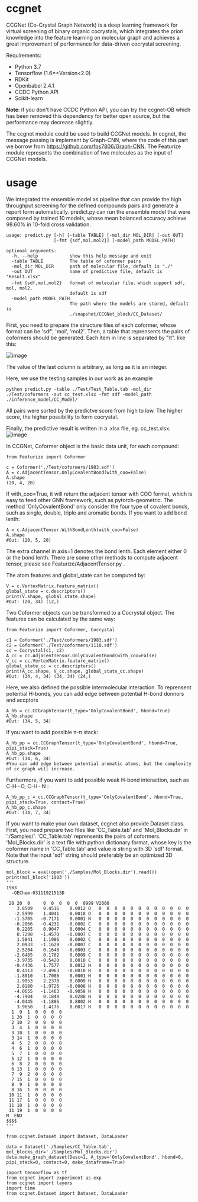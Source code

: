 # ccgnet
CCGNet (Co-Crystal Graph Network) is a deep learning framework for virtual screening of binary organic cocrystals, which integrates the priori knowledge into the feature learning on molecular graph and achieves a great improvement of performance for data-driven cocrystal screening.

Requirements:
* Python 3.7
* Tensorflow (1.6=<Version<2.0)
* RDKit
* Openbabel 2.4.1
* CCDC Python API 
* Scikit-learn

**Note**: if you don't have CCDC Python API, you can try the ccgnet-OB which has been removed this dependency for better open source, but the performance may decrease slightly.

The ccgnet module could be used to build CCGNet models. In ccgnet, the message passing is implement by Graph-CNN, where the code of this part we borrow from https://github.com/fps7806/Graph-CNN. The Featurize module represents the combination of two molecules as the input of CCGNet models.
# usage
We integrated the ensemble model as pipeline that can provide the high throughput screening for the defined compounds pairs and generate a report form automatically. 
predict.py can run the ensemble model that were composed by trained 10 models, whose mean balanced accuracy achieve 98.60% in 10-fold cross validation.
~~~
usage: predict.py [-h] [-table TABLE] [-mol_dir MOL_DIR] [-out OUT]
                  [-fmt {sdf,mol,mol2}] [-model_path MODEL_PATH]

optional arguments:
  -h, --help            show this help message and exit
  -table TABLE          The table of coformer pairs
  -mol_dir MOL_DIR      path of molecular file, default is "./"
  -out OUT              name of predictive file, default is "Result.xlsx"
  -fmt {sdf,mol,mol2}   format of molecular file，which support sdf, mol, mol2.
                        default is sdf
  -model_path MODEL_PATH
                        The path where the models are stored, default is
                        ./snapshot/CCGNet_block/CC_Dataset/
~~~
First, you need to prepare the structure files of each coformer, whose format can be 'sdf', 'mol', 'mol2'.
Then, a table that reprensents the pairs of coformers should be generated. Each item in line is separated by "\t". like this:

![image](https://github.com/Saoge123/ccgnet/blob/main/img/table-example.png)

The value of the last column is arbitrary, as long as it is an integer. 

Here, we use the testing samples in our work as an example
~~~
python predict.py -table ./Test/Test_Table.tab -mol_dir ./Test/coformers -out cc_test.xlsx -fmt sdf -model_path ./inference_model/CC_Model/
~~~
All pairs were sorted by the predictve score from high to low. The higher score, the higher possibility to form cocrystal.

Finally, the predictive result is written in a .xlsx file, eg. cc_test.xlsx. 
![image](https://github.com/Saoge123/ccgnet/blob/main/img/xlsx.png)

In CCGNet, Coformer object is the basic data unit, for each compound:
~~~
from Featurize import Coformer

c = Coformer('./Test/coformers/1983.sdf')
A = c.AdjacentTensor.OnlyCovalentBond(with_coo=False)
A.shape
(20, 4, 20)
~~~
If with_coo=True, it will return the adjacent tensor with COO format, which is easy to feed other GNN framework, such as pytorch-geometric.
The method 'OnlyCovalentBond' only consider the four type of covalent bonds, such as single, double, triple and aromatic bonds.
If you want to add bond lenth:
~~~
A = c.AdjacentTensor.WithBondLenth(with_coo=False)
A.shape
#Out: (20, 5, 20)
~~~
The extra channel in axis=1 denotes the bond lenth. Each element either 0 or the bond lenth.
There are some other methods to compute adjacent tensor, please see Featurize/AdjacentTensor.py .

The atom features and global_state can be computed by:
~~~
V = c.VertexMatrix.feature_matrix()
global_state = c.descriptors()
print(V.shape, global_state.shape)
#Out: (20, 34) (12,)
~~~
Two Coformer objects can be transformed to a Cocrystal object. The features can be calculated by the same way:
~~~
from Featurize import Coformer, Cocrystal

c1 = Coformer('./Test/coformers/1983.sdf')
c2 = Coformer('./Test/coformers/1110.sdf')
cc = Cocrystal(c1, c2)
A_cc = cc.AdjacentTensor.OnlyCovalentBond(with_coo=False)
V_cc = cc.VertexMatrix.feature_matrix()
global_state_cc = cc.descriptors()
print(A_cc.shape, V_cc.shape, global_state_cc.shape)
#Out: (34, 4, 34) (34, 34) (24,)
~~~
Here, we also defined the possible intermolecular interaction. To reprensent potential H-bonds, you can add edge between potential H-bond donnors and accptors
~~~
A_hb = cc.CCGraphTensor(t_type='OnlyCovalentBond', hbond=True)
A_hb.shape
#Out: (34, 5, 34) 
~~~
If you want to add possible π-π stack:
~~~
A_hb_pp = cc.CCGraphTensor(t_type='OnlyCovalentBond', hbond=True, pipi_stack=True)
A_hb_pp.shape
#Out: (34, 6, 34)
#You can add edge between potential aromatic atoms, but the complexity of cc graph will increase.
~~~
Furthermore, if you want to add possible weak H-bond interaction, such as C-H···O, C-H···N :
~~~
A_hb_pp_c = cc.CCGraphTensor(t_type='OnlyCovalentBond', hbond=True, pipi_stack=True, contact=True)
A_hb_pp_c.shape
#Out: (34, 7, 34)
~~~
If you want to make your own dataset, ccgnet also provide Dataset class.
First, you need prepare two files like 'CC_Table.tab' and 'Mol_Blocks.dir' in './Samples/'.
'CC_Table.tab' reprensents the pairs of coformers. 
'Mol_Blocks.dir' is a text file with python dictionary format, whose key is the coformer name in 'CC_Table.tab' and value is string with 3D 'sdf' format.
Note that the input 'sdf' string should preferably be an optimized 3D structure.
~~~
mol_block = eval(open('./Samples/Mol_Blocks.dir').read())
print(mol_block['1983'])
'''
1983
  -OEChem-03111921513D

 20 20  0     0  0  0  0  0  0999 V2000
    3.8509    0.4516    0.0012 O   0  0  0  0  0  0  0  0  0  0  0  0
   -2.5999    1.4041   -0.0018 O   0  0  0  0  0  0  0  0  0  0  0  0
   -1.5705   -0.7171    0.0001 N   0  0  0  0  0  0  0  0  0  0  0  0
   -0.2066   -0.4231   -0.0002 C   0  0  0  0  0  0  0  0  0  0  0  0
    0.2205    0.9047    0.0004 C   0  0  0  0  0  0  0  0  0  0  0  0
    0.7298   -1.4570   -0.0007 C   0  0  0  0  0  0  0  0  0  0  0  0
    1.5841    1.1986    0.0002 C   0  0  0  0  0  0  0  0  0  0  0  0
    2.0933   -1.1629   -0.0007 C   0  0  0  0  0  0  0  0  0  0  0  0
    2.5204    0.1648   -0.0003 C   0  0  0  0  0  0  0  0  0  0  0  0
   -2.6485    0.1782    0.0009 C   0  0  0  0  0  0  0  0  0  0  0  0
   -3.9735   -0.5420    0.0010 C   0  0  0  0  0  0  0  0  0  0  0  0
   -0.4436    1.7577    0.0012 H   0  0  0  0  0  0  0  0  0  0  0  0
    0.4113   -2.4963   -0.0010 H   0  0  0  0  0  0  0  0  0  0  0  0
   -1.8010   -1.7086    0.0001 H   0  0  0  0  0  0  0  0  0  0  0  0
    1.9053    2.2370    0.0009 H   0  0  0  0  0  0  0  0  0  0  0  0
    2.8180   -1.9726   -0.0008 H   0  0  0  0  0  0  0  0  0  0  0  0
   -4.0655   -1.1463   -0.9058 H   0  0  0  0  0  0  0  0  0  0  0  0
   -4.7904    0.1844    0.0288 H   0  0  0  0  0  0  0  0  0  0  0  0
   -4.0445   -1.1886    0.8802 H   0  0  0  0  0  0  0  0  0  0  0  0
    3.9650    1.4176    0.0017 H   0  0  0  0  0  0  0  0  0  0  0  0
  1  9  1  0  0  0  0
  1 20  1  0  0  0  0
  2 10  2  0  0  0  0
  3  4  1  0  0  0  0
  3 10  1  0  0  0  0
  3 14  1  0  0  0  0
  4  5  2  0  0  0  0
  4  6  1  0  0  0  0
  5  7  1  0  0  0  0
  5 12  1  0  0  0  0
  6  8  2  0  0  0  0
  6 13  1  0  0  0  0
  7  9  2  0  0  0  0
  7 15  1  0  0  0  0
  8  9  1  0  0  0  0
  8 16  1  0  0  0  0
 10 11  1  0  0  0  0
 11 17  1  0  0  0  0
 11 18  1  0  0  0  0
 11 19  1  0  0  0  0
M  END
$$$$
'''
~~~

~~~
from ccgnet.Dataset import Dataset, DataLoader

data = Dataset('./Samples/CC_Table.tab', mol_blocks_dir='./Samples/Mol_Blocks.dir')
data.make_graph_dataset(Desc=1, A_type='OnlyCovalentBond', hbond=0, pipi_stack=0, contact=0, make_dataframe=True)
~~~
~~~
import tensorflow as tf
from ccgnet import experiment as exp
from ccgnet import layers
import time
from ccgnet.Dataset import Dataset, DataLoader
~~~
